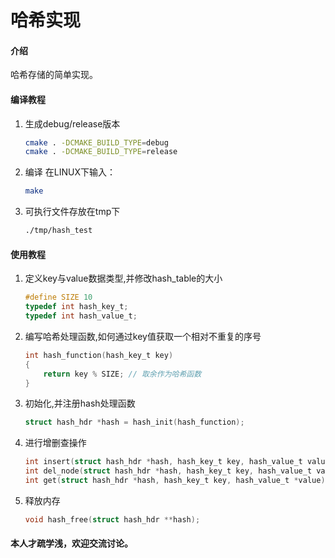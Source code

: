# 哈希实现

#### 介绍

哈希存储的简单实现。

#### 编译教程

1. 生成debug/release版本
    ```bash
    cmake . -DCMAKE_BUILD_TYPE=debug
    cmake . -DCMAKE_BUILD_TYPE=release
    ```
2. 编译
    在LINUX下输入：
    ```bash
    make
    ```
3. 可执行文件存放在tmp下
    ```bash
    ./tmp/hash_test
    ```

#### 使用教程
1. 定义key与value数据类型,并修改hash_table的大小
    ```c
    #define SIZE 10
    typedef int hash_key_t;
    typedef int hash_value_t;
    ```

2. 编写哈希处理函数,如何通过key值获取一个相对不重复的序号
    ```c
    int hash_function(hash_key_t key)
    {
        return key % SIZE; // 取余作为哈希函数
    }
    ```
3. 初始化,并注册hash处理函数
    ```c
    struct hash_hdr *hash = hash_init(hash_function);
    ```

4. 进行增删查操作
    ```c
    int insert(struct hash_hdr *hash, hash_key_t key, hash_value_t value);
    int del_node(struct hash_hdr *hash, hash_key_t key, hash_value_t value);
    int get(struct hash_hdr *hash, hash_key_t key, hash_value_t *value);
    ```

5. 释放内存
    ```c
    void hash_free(struct hash_hdr **hash);
    ```

#### 本人才疏学浅，欢迎交流讨论。